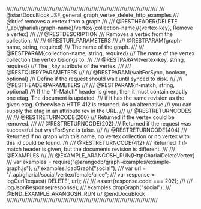 ////////////////////////////////////////////////////////////////////////////////
/// @startDocuBlock JSF_general_graph_vertex_delete_http_examples
/// @brief removes a vertex from a graph
/// 
/// @RESTHEADER{DELETE /_api/gharial/{graph-name}/vertex/{collection-name}/{vertex-key}, Remove a vertex}
/// 
/// @RESTDESCRIPTION
/// Removes a vertex from the collection.
/// 
/// @RESTURLPARAMETERS
/// 
/// @RESTPARAM{graph-name, string, required}
/// The name of the graph.
/// 
/// @RESTPARAM{collection-name, string, required} 
/// The name of the vertex collection the vertex belongs to.
/// 
/// @RESTPARAM{vertex-key, string, required} 
/// The *_key* attribute of the vertex.
/// 
/// @RESTQUERYPARAMETERS
/// 
/// @RESTPARAM{waitForSync, boolean, optional}
/// Define if the request should wait until synced to disk.
/// 
/// @RESTHEADERPARAMETERS
/// 
/// @RESTPARAM{if-match, string, optional}
/// If the "If-Match" header is given, then it must contain exactly one etag. The document is updated,
/// if it has the same revision as the given etag. Otherwise a HTTP 412 is returned. As an alternative
/// you can supply the etag in an attribute rev in the URL.
/// 
/// @RESTRETURNCODES
/// 
/// @RESTRETURNCODE{200}
/// Returned if the vertex could be removed.
/// 
/// @RESTRETURNCODE{202}
/// Returned if the request was successful but waitForSync is false.
/// 
/// @RESTRETURNCODE{404}
/// Returned if no graph with this name, no vertex collection or no vertex with this id could be found.
/// 
/// @RESTRETURNCODE{412}
/// Returned if if-match header is given, but the documents revision is different.
/// 
/// @EXAMPLES
/// 
/// @EXAMPLE_ARANGOSH_RUN{HttpGharialDeleteVertex}
///   var examples = require("@arangodb/graph-examples/example-graph.js");
///   examples.loadGraph("social");
///   var url = "/_api/gharial/social/vertex/female/alice";
///   var response = logCurlRequest('DELETE', url);
///
///   assert(response.code === 202);
///
///   logJsonResponse(response);
///   examples.dropGraph("social");
/// @END_EXAMPLE_ARANGOSH_RUN
/// @endDocuBlock
////////////////////////////////////////////////////////////////////////////////